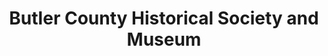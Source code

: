 ---
layout: repo
title: "Butler County Historical Society and Museum"
id: 11538
permalink: repos/11538/
---